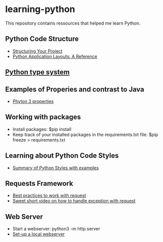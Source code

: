 # learning-python
This repository contains ressources that helped me learn Python.


## Python Code Structure
- [Structuring Your Project](https://docs.python-guide.org/writing/structure/)
- [Python Application Layouts: A Reference](https://realpython.com/python-application-layouts/)

## [Python type system](https://blog.daftcode.pl/first-steps-with-python-type-system-30e4296722af)

## Examples of Properies and contrast to Java
- [Phyton 3 properties](https://www.python-course.eu/python3_properties.php)

## Working with packages
- Install packages: $pip install <package> 
- Keep track of your installed packages in the requirements.txt file: $pip freeze > requirements.txt
  
## Learning about Python Code Styles
- [Summary of Python Styles with examples](https://docs.python-guide.org/writing/style/)

## Requests Framework
- [Best practices to work with request](https://www.peterbe.com/plog/best-practice-with-retries-with-requests)
- [Sweet short video on how to handle exception with request](https://youtu.be/QCq_wMnS_T0)

## Web Server
- Start a webserver: python3 -m http.server 
- [Set-up a local webserver](https://developer.mozilla.org/en-US/docs/Learn/Common_questions/set_up_a_local_testing_server)
